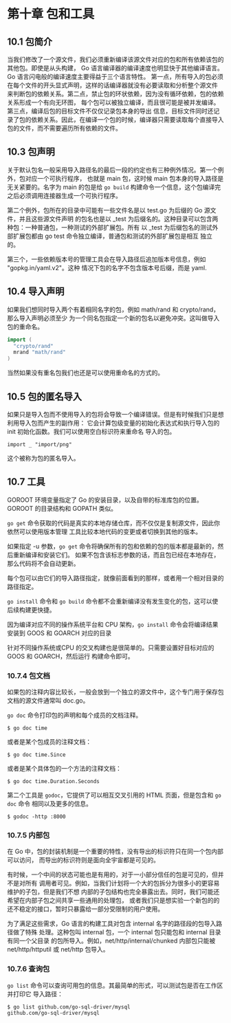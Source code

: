 # 第十章 包和工具

## 10.1 包简介

当我们修改了一个源文件，我们必须重新编译该源文件对应的包和所有依赖该包的其他包。即使是从头构建，
Go 语言编译器的编译速度也明显快于其他编译语言。Go 语言闪电般的编译速度主要得益于三个语言特性。
第一点，所有导入的包必须在每个文件的开头显式声明，这样的话编译器就没有必要读取和分析整个源文件
来判断包的依赖关系。第二点，禁止包的环状依赖，因为没有循环依赖，包的依赖关系形成一个有向无环图，
每个包可以被独立编译，而且很可能是被并发编译。第三点，编译后包的目标文件不仅仅记录包本身的导出
信息，目标文件同时还记录了包的依赖关系。因此，在编译一个包的时候，编译器只需要读取每个直接导入
包的文件，而不需要遍历所有依赖的文件。    

## 10.3 包声明

关于默认包名一般采用导入路径名的最后一段的约定也有三种例外情况。第一个例外，包对应一个可执行程序，
也就是 main 包，这时候 main 包本身的导入路径是无关紧要的。名字为 main 的包是给 `go build`
构建命令一个信息，这个包编译完之后必须调用连接器生成一个可执行程序。    

第二个例外，包所在的目录中可能有一些文件名是以 test.go 为后缀的 Go 源文件，并且这些源文件声明
的包名也是以 _test 为后缀名的。这种目录可以包含两种包：一种普通包，一种测试的外部扩展包。所有
以 _test 为后缀包名的测试外部扩展包都由 go test 命令独立编译，普通包和测试的外部扩展包是相互
独立的。    

第三个，一些依赖版本号的管理工具会在导入路径后追加版本号信息，例如 "gopkg.in/yaml.v2"。这种
情况下包的名字不包含版本号后缀，而是 yaml.    

## 10.4 导入声明

如果我们想同时导入两个有着相同名字的包，例如 math/rand 和 crypto/rand，那么导入声明必须至少
为一个同名包指定一个新的包名以避免冲突。这叫做导入包的重命名。    

```go
import (
  "crypto/rand"
  mrand "math/rand"
)
```     

当然如果没有重名包我们也还是可以使用重命名的方式的。   

## 10.5 包的匿名导入

如果只是导入包而不使用导入的包将会导致一个编译错误。但是有时候我们只是想利用导入包而产生的副作用：
它会计算包级变量的初始化表达式和执行导入包的 init 初始化函数。我们可以使用空白标识符来重命名
导入的包。    

`import _ "import/png"`     

这个被称为包的匿名导入。

## 10.7 工具

GOROOT 环境变量指定了 Go 的安装目录，以及自带的标准库包的位置。GOROOT 的目录结构和 GOPATH 类似。    

`go get` 命令获取的代码是真实的本地存储仓库，而不仅仅是复制源文件，因此你依然可以使用版本管理
工具比较本地代码的变更或者切换到其他的版本。     

如果指定 -u 参数，`go get` 命令将确保所有的包和依赖的包的版本都是最新的，然后重新编译和安装它们。
如果不包含该标志参数的话，而且包已经在本地存在，那么代码将不会自动更新。    

每个包可以由它们的导入路径指定，就像前面看到的那样，或者用一个相对目录的路径指定。    

`go install` 命令和 `go build` 命令都不会重新编译没有发生变化的包，这可以使后续构建更快捷。     

因为编译对应不同的操作系统平台和 CPU 架构，`go install` 命令会将编译结果安装到 GOOS 和 GOARCH
对应的目录      

针对不同操作系统或CPU 的交叉构建也是很简单的。只需要设置好目标对应的 GOOS 和 GOARCH，然后运行
构建命令即可。     

### 10.7.4 包文档

如果包的注释内容比较长，一般会放到一个独立的源文件中，这个专门用于保存包文档的源文件通常叫 doc.go。   

`go doc` 命令打印包的声明和每个成员的文档注释。   

`$ go doc time`     

或者是某个包成员的注释文档：    

`$ go doc time.Since`     

或者是某个具体包的一个方法的注释文档：   

`$ go doc time.Duration.Seconds`    

第二个工具是 `godoc`，它提供了可以相互交叉引用的 HTML 页面，但是包含和 `go doc` 命令
相同以及更多的信息。     

`$ godoc -http :8000`    

### 10.7.5 内部包

在 Go 中，包的封装机制是一个重要的特性，没有导出的标识符只在同一个包内部可以访问，
而导出的标识符则是面向全宇宙都是可见的。    

有时候，一个中间的状态可能也是有用的，对于一小部分信任的包是可见的，但并不是对所有
调用者可见。例如，当我们计划将一个大的包拆分为很多小的更容易维护的子包，但是我们不想
内部的子包结构也完全暴露出去。同时，我们可能还希望在内部子包之间共享一些通用的处理包，
或者我们只是想实验一个新包的的还不稳定的接口，暂时只暴露给一部分受限制的用户使用。    

为了满足这些需求，Go 语言的构建工具对包含 internal 名字的路径段的包导入路径做了特殊
处理。这种包叫 internal 包，一个 internal 包只能包和 internal 目录有同一个父目录
的包所导入。例如，net/http/internal/chunked 内部包只能被 net/http/httputil 或
net/http 包导入。    

### 10.7.6 查询包

`go list` 命令可以查询可用包的信息。其最简单的形式，可以测试包是否在工作区并打印它
导入路径：    

```
$ go list github.com/go-sql-driver/mysql
github.com/go-sql-driver/mysql
```    